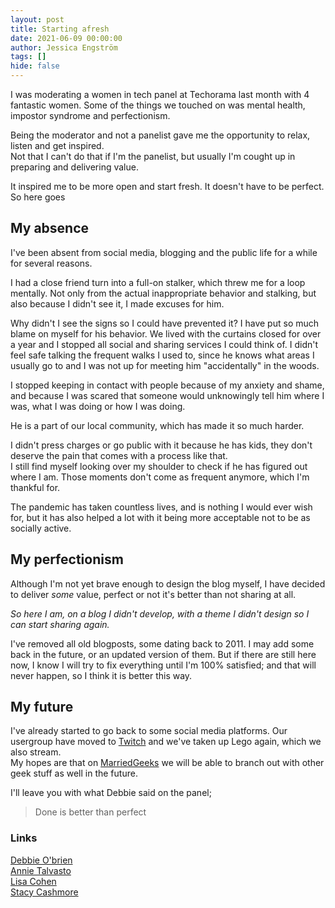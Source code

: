 ```yaml
---
layout: post
title: Starting afresh
date: 2021-06-09 00:00:00
author: Jessica Engström
tags: []
hide: false
---
```

I was moderating a women in tech panel at Techorama last month with 4 fantastic women. Some of the things we touched on was mental health, impostor syndrome and perfectionism.

Being the moderator and not a panelist gave me the opportunity to relax, listen and get inspired.  
Not that I can't do that if I'm the panelist, but usually I'm cought up in preparing and delivering value.

It inspired me to be more open and start fresh. It doesn't have to be perfect.  
So here goes  
  
    
## My absence
I've been absent from social media, blogging and the public life for a while for several reasons.

I had a close friend turn into a full-on stalker, which threw me for a loop mentally. Not only from the actual inappropriate behavior and stalking, but also because I didn't see it, I made excuses for him. 

Why didn't I see the signs so I could have prevented it? I have put so much blame on myself for his behavior. We lived with the curtains closed for over a year and I stopped all social and sharing services I could think of. I didn't feel safe talking the frequent walks I used to, since he knows what areas I usually go to and I was not up for meeting him "accidentally" in the woods.


I stopped keeping in contact with people because of my anxiety and shame, and because I was scared that someone would unknowingly tell him where I was, what I was doing or how I was doing.

He is a part of our local community, which has made it so much harder.

I didn't press charges or go public with it because he has kids, they don't deserve the pain that comes with a process like that.  
I still find myself looking over my shoulder to check if he has figured out where I am. Those moments don't come as frequent anymore, which I'm thankful for.

The pandemic has taken countless lives, and is nothing I would ever wish for, but it has also helped a lot with it being more acceptable not to be as socially active.
  

## My perfectionism
Although I'm not yet brave enough to design the blog myself, I have decided to deliver *some* value, perfect or not it's better than not sharing at all.


*So here I am, on a blog I didn't develop, with a theme I didn't design so I can start sharing again.*


I've removed all old blogposts, some dating back to 2011. I may add some back in the future, or an updated version of them. But if there are still here now, I know I will try to fix everything until I'm 100% satisfied; and that will never happen, so I think it is better this way. 
  
## My future
I've already started to go back to some social media platforms.
Our usergroup have moved to [Twitch](https://twitch.tv/codingafterwork) and we've taken up Lego again, which we also stream.  
My hopes are that on [MarriedGeeks](https://twitch.tv/codingafterwork) we will be able to branch out with other geek stuff as well in the future.



I'll leave you with what Debbie said on the panel;

<blockquote> Done is better than perfect</blockquote>

  

### Links
[Debbie O'brien](https://twitter.com/debs_obrien)   
[Annie Talvasto](https://twitter.com/AnnieTalvasto)  
[Lisa Cohen](https://twitter.com/lisafeig)  
[Stacy Cashmore](https://twitter.com/Stacy_Cash)  
